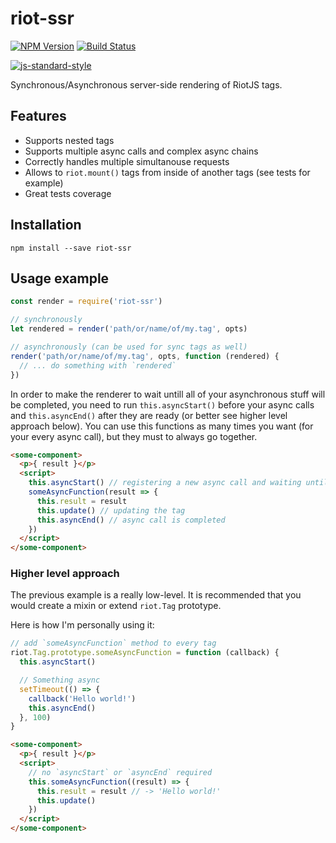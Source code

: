 # riot-ssr
[![NPM Version][npm-image]][npm-url]
[![Build Status][travis-image]][travis-url]

[![js-standard-style](https://cdn.rawgit.com/feross/standard/master/badge.svg)](https://github.com/feross/standard)

Synchronous/Asynchronous server-side rendering of RiotJS tags.

## Features

* Supports nested tags
* Supports multiple async calls and complex async chains
* Correctly handles multiple simultanouse requests
* Allows to `riot.mount()` tags from inside of another tags (see tests for example)
* Great tests coverage


## Installation

```
npm install --save riot-ssr
```

## Usage example

```js
const render = require('riot-ssr')

// synchronously
let rendered = render('path/or/name/of/my.tag', opts)

// asynchronously (can be used for sync tags as well)
render('path/or/name/of/my.tag', opts, function (rendered) {
  // ... do something with `rendered`
})
```

In order to make the renderer to wait untill all of your asynchronous stuff will be completed, you need to run `this.asyncStart()` before your async calls and `this.asyncEnd()` after they are ready (or better see higher level approach below). You can use this functions as many times you want (for your every async call), but they must to always go together.

```html
<some-component>
  <p>{ result }</p>
  <script>
    this.asyncStart() // registering a new async call and waiting until it's finished
    someAsyncFunction(result => {
      this.result = result
      this.update() // updating the tag
      this.asyncEnd() // async call is completed
    })
  </script>
</some-component>
```

### Higher level approach

The previous example is a really low-level. It is recommended that you would create a mixin or extend `riot.Tag` prototype.

Here is how I'm personally using it:

```js
// add `someAsyncFunction` method to every tag
riot.Tag.prototype.someAsyncFunction = function (callback) {
  this.asyncStart()

  // Something async
  setTimeout(() => {
    callback('Hello world!')
    this.asyncEnd()
  }, 100)
}
```

```html
<some-component>
  <p>{ result }</p>
  <script>
    // no `asyncStart` or `asyncEnd` required
    this.someAsyncFunction((result) => {
      this.result = result // -> 'Hello world!'
      this.update()
    })
  </script>
</some-component>
```

[npm-image]: https://img.shields.io/npm/v/riot-ssr.svg
[npm-url]: https://npmjs.org/package/riot-ssr
[travis-image]: https://img.shields.io/travis/ilearnio/riot-ssr/master.svg
[travis-url]: https://travis-ci.org/ilearnio/riot-ssr
